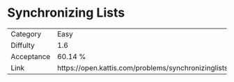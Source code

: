 # Synchronizing Lists

<table>
    <tr>
        <td>Category</td>
        <td>Easy</td>
    </tr>
    <tr>
        <td>Diffulty</td>
        <td>1.6</td>
    </tr>
    <tr>
        <td>Acceptance</td>
        <td>60.14 %</td>
    </tr>
    <tr>
        <td>Link</td>
        <td>https://open.kattis.com/problems/synchronizinglists</td>
    </tr>
</table>